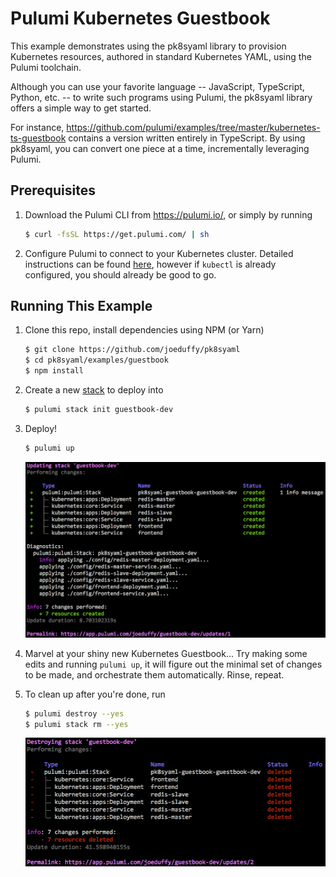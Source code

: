 # Pulumi Kubernetes Guestbook

This example demonstrates using the pk8syaml library to provision Kubernetes resources, authored in standard
Kubernetes YAML, using the Pulumi toolchain.

Although you can use your favorite language -- JavaScript, TypeScript, Python, etc. -- to write such programs using
Pulumi, the pk8syaml library offers a simple way to get started.

For instance, https://github.com/pulumi/examples/tree/master/kubernetes-ts-guestbook contains a version written
entirely in TypeScript.  By using pk8syaml, you can convert one piece at a time, incrementally leveraging Pulumi.

## Prerequisites

1. Download the Pulumi CLI from https://pulumi.io/, or simply by running

    ```bash
    $ curl -fsSL https://get.pulumi.com/ | sh
    ```

2. Configure Pulumi to connect to your Kubernetes cluster.  Detailed instructions can be found
    [here](https://pulumi.io/install/kubernetes.html), however if `kubectl` is already configured,
    you should already be good to go.

## Running This Example

1. Clone this repo, install dependencies using NPM (or Yarn)

    ```bash
    $ git clone https://github.com/joeduffy/pk8syaml
    $ cd pk8syaml/examples/guestbook
    $ npm install
    ```

2. Create a new [stack](https://pulumi.io/tour/programs-stacks.html) to deploy into

    ```bash
    $ pulumi stack init guestbook-dev
    ```

3. Deploy!

    ```bash
    $ pulumi up
    ```

    <img src="./images/up.png" width=600 />

4. Marvel at your shiny new Kubernetes Guestbook...  Try making some edits and running `pulumi up`, it will
   figure out the minimal set of changes to be made, and orchestrate them automatically.  Rinse, repeat.

5. To clean up after you're done, run

    ```bash
    $ pulumi destroy --yes
    $ pulumi stack rm --yes
    ```

    <img src="./images/down.png" width=600 />
